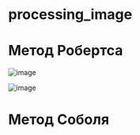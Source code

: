 # processing_image
# Метод Робертса<br>

![image](https://user-images.githubusercontent.com/50016345/56853039-28c4b100-692b-11e9-8752-aa58ff04cd9c.png)

![image](https://user-images.githubusercontent.com/50016345/56853081-c15b3100-692b-11e9-8766-2bd11daaa3bd.png)

# Метод Соболя


